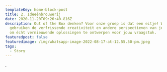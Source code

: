 ```yaml
---
templateKey: home-block-post
title: 2. Ideeënbrouwerij
date: 2020-11-20T09:26:40.816Z
description: Out of the Box denken? Voor onze groep is dat een eitje! Wij
  gebruiken de verfrissende creativiteit en andere perspectieven van jong talent
  om écht vernieuwende oplossingen te ontwerpen voor jouw vraagstuk.
featuredpost: false
featuredimage: /img/whatsapp-image-2022-08-17-at-12.55.50-pm.jpeg
tags:
  - Story
---
```

.